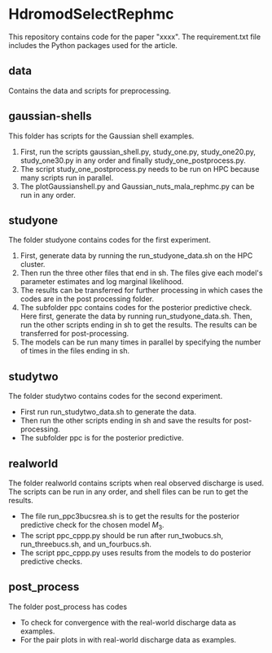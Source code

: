 # HdromodSelectRephmc
This repository contains code for the paper "xxxx". The requirement.txt file includes the Python packages used for the article.

## data
Contains the data and scripts for preprocessing.
## gaussian-shells
This folder has scripts for the Gaussian shell examples.
1. First, run the scripts gaussian_shell.py, study_one.py, study_one20.py, study_one30.py in any order and finally study_one_postprocess.py.
2.  The script study_one_postprocess.py needs to be run on HPC because many scripts run in parallel.
3.  The plotGaussianshell.py and Gaussian_nuts_mala_rephmc.py can be run in any order.

## studyone
The folder studyone contains codes for the first experiment. 

1. First, generate data by running the run_studyone_data.sh on the HPC cluster.
2. Then run the three other files that end in sh. The files give each model's parameter estimates and log marginal likelihood.
3. The results can be transferred for further processing in which cases the codes are in the post processing folder.
4. The subfolder ppc contains codes for the posterior predictive check. Here first, generate the data by running run_studyone_data.sh. Then, run the other scripts ending in sh to get the results. The results can be transferred for post-processing.
5. The models can be run many times in parallel by specifying the number of times in the files ending in sh.
## studytwo
The folder studytwo contains codes for the second experiment.

* First run run_studytwo_data.sh to generate the data. 
* Then run the other scripts ending in sh and save the results for post-processing.
* The subfolder ppc is for the posterior predictive.

## realworld
The folder realworld contains scripts when real observed discharge is used. The scripts can be run in any order, and shell files can be run to get the results.

* The file run_ppc3bucsrea.sh is to get the results for the posterior predictive check for the chosen model $M_3$.
* The script ppc_cppp.py should be run after run_twobucs.sh, run_threebucs.sh, and un_fourbucs.sh. 
* The script ppc_cppp.py uses results from the models to do posterior predictive checks.
## post_process
The folder post_process  has codes
* To check for convergence with the real-world discharge data as examples. 
* For the pair plots in with real-world discharge data as examples.
